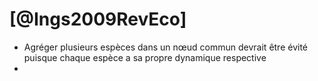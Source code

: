 # [@Ings2009RevEco]

- Agréger plusieurs espèces dans un nœud commun devrait être évité puisque chaque espèce a sa propre dynamique respective
- 